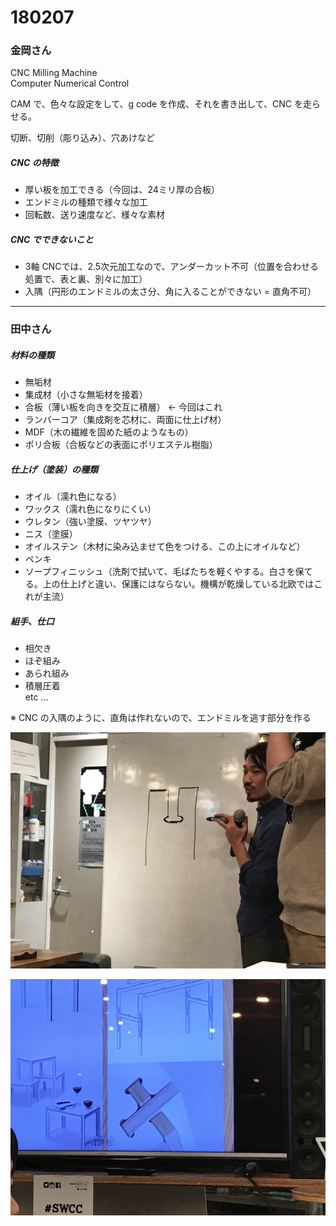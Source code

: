 # 180207  


### 金岡さん  

CNC Milling Machine  
Computer Numerical Control  



CAM で、色々な設定をして、g code を作成、それを書き出して、CNC を走らせる。  

切断、切削（彫り込み）、穴あけなど  


##### CNC の特徴  
- 厚い板を加工できる（今回は、24ミリ厚の合板）  
- エンドミルの種類で様々な加工  
- 回転数、送り速度など、様々な素材  


##### CNC でできないこと  
- 3軸 CNCでは、2.5次元加工なので、アンダーカット不可（位置を合わせる処置で、表と裏、別々に加工）
- 入隅（円形のエンドミルの太さ分、角に入ることができない = 直角不可）  


---  

### 田中さん  

##### 材料の種類  
- 無垢材  
- 集成材（小さな無垢材を接着）  
- 合板（薄い板を向きを交互に積層） ← 今回はこれ  
- ランバーコア（集成剤を芯材に、両面に仕上げ材）  
- MDF（木の繊維を固めた紙のようなもの）  
- ポリ合板（合板などの表面にポリエステル樹脂）  

##### 仕上げ（塗装）の種類  
- オイル（濡れ色になる）  
- ワックス（濡れ色になりにくい）  
- ウレタン（強い塗膜、ツヤツヤ）  
- ニス（塗膜）  
- オイルステン（木材に染み込ませて色をつける、この上にオイルなど）  
- ペンキ  
- ソープフィニッシュ（洗剤で拭いて、毛ばたちを軽くやする。白さを保てる。上の仕上げと違い、保護にはならない。機構が乾燥している北欧ではこれが主流）  

##### 組手、仕口
- 相欠き  
- ほぞ組み  
- あられ組み  
- 積層圧着  
etc ...  

※ CNC の入隅のように、直角は作れないので、エンドミルを逃す部分を作る  

![photo](photo/180207-01.jpg)

![photo](photo/180207-02.jpg)

